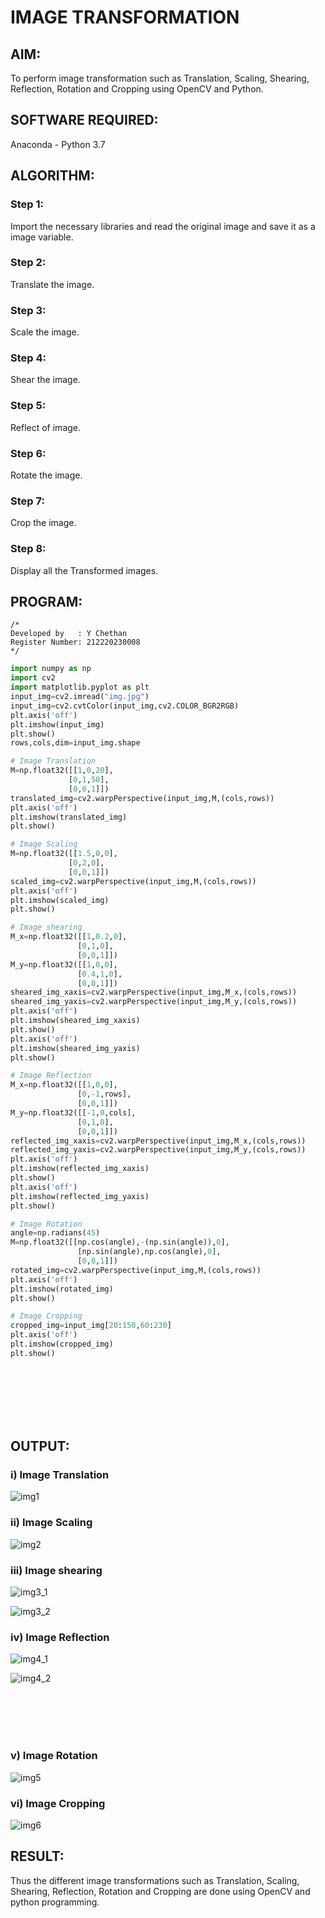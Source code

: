 # IMAGE TRANSFORMATION
## AIM:
To perform image transformation such as Translation, Scaling, Shearing, Reflection, Rotation and Cropping using OpenCV and Python.

## SOFTWARE REQUIRED:
Anaconda - Python 3.7

## ALGORITHM:
### Step 1:
Import the necessary libraries and read the original image and save it as a image variable.
### Step 2:
Translate the image.
### Step 3:
Scale the image.
### Step 4:
Shear the image.
### Step 5:
Reflect of image.
### Step 6:
Rotate the image.
### Step 7:
Crop the image.
### Step 8:
Display all the Transformed images.
## PROGRAM:
```
/*
Developed by   : Y Chethan
Register Number: 212220230008
*/
```
```python
import numpy as np
import cv2
import matplotlib.pyplot as plt
input_img=cv2.imread("img.jpg")
input_img=cv2.cvtColor(input_img,cv2.COLOR_BGR2RGB)
plt.axis('off')
plt.imshow(input_img)
plt.show()
rows,cols,dim=input_img.shape

# Image Translation
M=np.float32([[1,0,20],
             [0,1,50],
             [0,0,1]])
translated_img=cv2.warpPerspective(input_img,M,(cols,rows))
plt.axis('off')
plt.imshow(translated_img)
plt.show()

# Image Scaling
M=np.float32([[1.5,0,0],
             [0,2,0],
             [0,0,1]])
scaled_img=cv2.warpPerspective(input_img,M,(cols,rows))
plt.axis('off')
plt.imshow(scaled_img)
plt.show()

# Image shearing
M_x=np.float32([[1,0.2,0],
               [0,1,0],
               [0,0,1]])
M_y=np.float32([[1,0,0],
               [0.4,1,0],
               [0,0,1]])
sheared_img_xaxis=cv2.warpPerspective(input_img,M_x,(cols,rows))
sheared_img_yaxis=cv2.warpPerspective(input_img,M_y,(cols,rows))
plt.axis('off')
plt.imshow(sheared_img_xaxis)
plt.show()
plt.axis('off')
plt.imshow(sheared_img_yaxis)
plt.show()

# Image Reflection
M_x=np.float32([[1,0,0],
               [0,-1,rows],
               [0,0,1]])
M_y=np.float32([[-1,0,cols],
               [0,1,0],
               [0,0,1]])
reflected_img_xaxis=cv2.warpPerspective(input_img,M_x,(cols,rows))
reflected_img_yaxis=cv2.warpPerspective(input_img,M_y,(cols,rows))
plt.axis('off')
plt.imshow(reflected_img_xaxis)
plt.show()
plt.axis('off')
plt.imshow(reflected_img_yaxis)
plt.show()

# Image Rotation
angle=np.radians(45)
M=np.float32([[np.cos(angle),-(np.sin(angle)),0],
               [np.sin(angle),np.cos(angle),0],
               [0,0,1]])
rotated_img=cv2.warpPerspective(input_img,M,(cols,rows))
plt.axis('off')
plt.imshow(rotated_img)
plt.show()

# Image Cropping
cropped_img=input_img[20:150,60:230]
plt.axis('off')
plt.imshow(cropped_img)
plt.show()

```

<br><br><br><br><br>

## OUTPUT:
### i) Image Translation
![img1](https://user-images.githubusercontent.com/75234991/165430561-76159820-7f51-4f1a-889d-8cb76b4ddda3.png)

### ii) Image Scaling
![img2](https://user-images.githubusercontent.com/75234991/165430570-3d03f8d0-31fe-4569-8cc6-39ed21b057b6.png)

### iii) Image shearing
![img3_1](https://user-images.githubusercontent.com/75234991/165430639-a69b3056-98cf-4bc8-97d6-46a9c693cc6d.png)

![img3_2](https://user-images.githubusercontent.com/75234991/165430664-252e01db-0ac9-4483-90ca-103f9b4c9933.png)

### iv) Image Reflection
![img4_1](https://user-images.githubusercontent.com/75234991/165430691-a654c5ec-8a25-4724-bcfd-6fce08d1acb4.png)

![img4_2](https://user-images.githubusercontent.com/75234991/165430702-eeac0fff-05ef-4bd4-b3e1-c64827988c20.png)

<br><br><br><br>

### v) Image Rotation
![img5](https://user-images.githubusercontent.com/75234991/165430723-964c9038-8ac9-48fa-bfe0-30e4dbc8a6b1.png)

### vi) Image Cropping
![img6](https://user-images.githubusercontent.com/75234991/165430744-9370b364-0ebc-458c-8495-390da967fd19.png)

## RESULT:
Thus the different image transformations such as Translation, Scaling, Shearing, Reflection, Rotation and Cropping are done using OpenCV and python programming.
